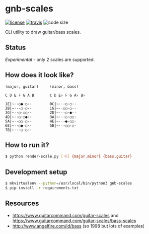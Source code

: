 # gnb-scales

  [![license][license-image]][license-url]
  [![travis][travis-image]][travis-url]
  ![code size][code-size-image]

CLI utility to draw guitar/bass scales.

## Status

*Experimental* - only 2 scales are supported.

## How does it look like?

```
(major, guitar)     (minor, bass)

C D E F G A B       C D E♭ F G A♭ B♭

1E|~··○●·○··        0C|~···○·○··
2B|~···○·○··        1G|~··○○·○··
3G|~··○·○○··        2D|~···○·●··
4D|~··○·○●··        3A|~···○·○○·
5A|~··○○·○··        4E|~···●·○○·
6E|~··○●·○··        5B|~···○○·○·
7B|~···○·○··
```

## How to run it?

```bash
$ python render-scale.py [-h] {major,minor} {bass,guitar}
```

## Development setup

```bash
$ mkvirtualenv --python=/usr/local/bin/python3 gnb-scales
$ pip install -r requirements.txt
```

## Resources

* https://www.guitarcommand.com/guitar-scales and https://www.guitarcommand.com/guitar-scales/bass-scales
* http://www.angelfire.com/id/bass (so 1998 but lots of examples)

[license-image]: https://img.shields.io/github/license/oleksmarkh/gnb-scales.svg?style=flat-square
[license-url]: https://github.com/oleksmarkh/gnb-scales/blob/master/LICENSE
[travis-image]: https://img.shields.io/travis/oleksmarkh/gnb-scales/master.svg?style=flat-square
[travis-url]: https://travis-ci.org/oleksmarkh/gnb-scales
[code-size-image]: https://img.shields.io/github/languages/code-size/oleksmarkh/gnb-scales.svg?style=flat-square
